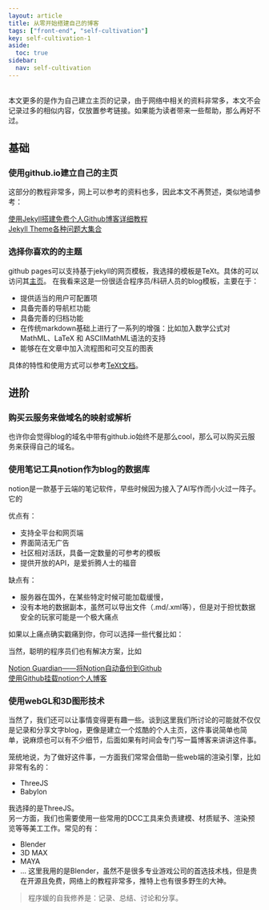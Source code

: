 ```yaml
---
layout: article
title: 从零开始搭建自己的博客
tags: ["front-end", "self-cultivation"]
key: self-cultivation-1
aside:
  toc: true
sidebar:
  nav: self-cultivation
---
```



<br />
本文更多的是作为自己建立主页的记录，由于网络中相关的资料非常多，本文不会记录过多的相似内容，仅放置参考链接。如果能为读者带来一些帮助，那么再好不过。

## 基础

### 使用github.io建立自己的主页
这部分的教程非常多，网上可以参考的资料也多，因此本文不再赘述，类似地请参考：

[使用Jekyll搭建免费个人Github博客详细教程](https://blog.csdn.net/weixin_44814196/article/details/118684831)  
[Jekyll Theme各种问题大集合](https://www.jianshu.com/p/5425e77263ac)

### 选择你喜欢的的主题

github pages可以支持基于jekyll的网页模板，我选择的模板是TeXt。具体的可以访问其[主页](https://github.com/kitian616/jekyll-TeXt-theme)。
在我看来这是一份很适合程序员/科研人员的blog模板，主要在于：

- 提供适当的用户可配置项
- 具备完善的导航栏功能
- 具备完善的归档功能
- 在传统markdown基础上进行了一系列的增强：比如加入数学公式对MathML、LaTeX 和 ASCIIMathML语法的支持
- 能够在在文章中加入流程图和可交互的图表

具体的特性和使用方式可以参考[TeXt文档](https://kitian616.github.io/jekyll-TeXt-theme/docs/zh/quick-start)。

## 进阶

### 购买云服务来做域名的映射或解析
也许你会觉得blog的域名中带有github.io始终不是那么cool，那么可以购买云服务来获得自己的域名。

### 使用笔记工具notion作为blog的数据库

notion是一款基于云端的笔记软件，早些时候因为接入了AI写作而小火过一阵子。它的

优点有：

- 支持全平台和网页端
- 界面简洁无广告
- 社区相对活跃，具备一定数量的可参考的模板
- 提供开放的API，是爱折腾人士的福音

缺点有：

- 服务器在国外，在某些特定时候可能加载缓慢，
- 没有本地的数据副本，虽然可以导出文件（.md/.xml等），但是对于担忧数据安全的玩家可能是一个极大痛点

如果以上痛点确实戳痛到你，你可以选择一些代餐比如：

当然，聪明的程序员们也有解决方案，比如

[Notion Guardian——将Notion自动备份到Github](https://blog.csdn.net/qq_39555106/article/details/126047247?spm=1001.2101.3001.6650.5&utm_medium=distribute.pc_relevant.none-task-blog-2%7Edefault%7EBlogCommendFromBaidu%7ERate-5-126047247-blog-124481523.235%5Ev36%5Epc_relevant_default_base3&depth_1-utm_source=distribute.pc_relevant.none-task-blog-2%7Edefault%7EBlogCommendFromBaidu%7ERate-5-126047247-blog-124481523.235%5Ev36%5Epc_relevant_default_base3&utm_relevant_index=6)  
[使用Github挂载notion个人博客](https://blog.csdn.net/weixin_45878348/article/details/124481523)

### 使用webGL和3D图形技术

当然了，我们还可以让事情变得更有趣一些。谈到这里我们所讨论的可能就不仅仅是记录和分享文字blog，更像是建立一个炫酷的个人主页，这件事说简单也简单，说麻烦也可以有不少细节，后面如果有时间会专门写一篇博客来讲讲这件事。

笼统地说，为了做好这件事，一方面我们常常会借助一些web端的渲染引擎，比如非常有名的：
- ThreeJS
- Babylon

我选择的是ThreeJS。  
另一方面，我们也需要使用一些常用的DCC工具来负责建模、材质赋予、渲染预览等等美工工作。常见的有：
- Blender
- 3D MAX
- MAYA
- ...
这里我用的是Blender，虽然不是很多专业游戏公司的首选技术栈，但是贵在开源且免费，网络上的教程非常多，推特上也有很多野生的大神。

> 程序媛的自我修养是：记录、总结、讨论和分享。
